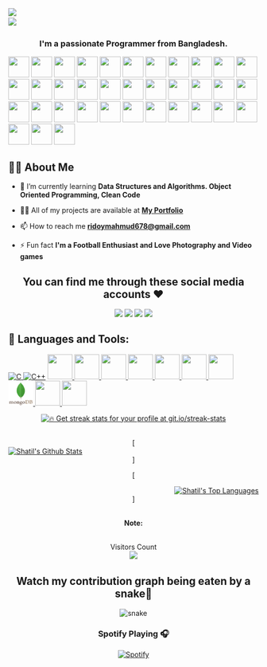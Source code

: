 <div style="margin-bottom:40;">
<img src="https://i.ibb.co/48Dp5pM/1654189081767bbbbbbbbbbbbbbbbbbb.jpg">
</div>
<img src="https://i.ibb.co/SXXjpL4/header.png">

<h3 align="center">I'm a passionate Programmer from Bangladesh.</h3>
<div>
    <img src="https://cultofthepartyparrot.com/parrots/hd/githubparrot.gif" width="42" height="42"/>
    <img src="https://cultofthepartyparrot.com/flags/hd/indiaparrot.gif" width="42" height="42"/>
    <img src="https://cultofthepartyparrot.com/parrots/asyncparrot.gif" width="42" height="42"/>
    <img src="https://cultofthepartyparrot.com/parrots/hd/githubparrot.gif" width="42" height="42"/>
    <img src="https://cultofthepartyparrot.com/flags/hd/indiaparrot.gif" width="42" height="42"/>
    <img src="https://cultofthepartyparrot.com/parrots/asyncparrot.gif" width="42" height="42"/>
    <img src="https://cultofthepartyparrot.com/parrots/hd/opensourceparrot.gif" width="42" height="42"/>
    <img src="https://cultofthepartyparrot.com/parrots/hd/dealwithitnowparrot.gif" width="42" height="42"/>
    <img src="https://cultofthepartyparrot.com/parrots/hd/githubparrot.gif" width="42" height="42"/>
    <img src="https://cultofthepartyparrot.com/flags/hd/indiaparrot.gif" width="42" height="42"/>
    <img src="https://cultofthepartyparrot.com/parrots/asyncparrot.gif" width="42" height="42"/>
    <img src="https://cultofthepartyparrot.com/parrots/hd/laptop_parrot.gif" width="42" height="42"/>
    <img src="https://cultofthepartyparrot.com/parrots/hd/spinningparrot.gif" width="42" height="42"/>
    <img src="https://cultofthepartyparrot.com/parrots/hd/levitationparrot.gif" width="42" height="42"/>
    <img src="https://cultofthepartyparrot.com/parrots/hd/meldparrot.gif" width="42" height="42"/>
    <img src="https://cultofthepartyparrot.com/parrots/slomoparrot.gif" width="42" height="42"/>
    <img src="https://cultofthepartyparrot.com/parrots/hd/moonwalkingparrot.gif" width="42" height="42"/>
    <img src="https://cultofthepartyparrot.com/parrots/hd/stableparrot.gif" width="42" height="42"/>
    <img src="https://cultofthepartyparrot.com/parrots/hd/scienceparrot.gif" width="42" height="42"/>
    <img src="https://cultofthepartyparrot.com/parrots/hd/pirateparrot.gif" width="42" height="42"/>
    <img src="https://cultofthepartyparrot.com/parrots/hd/footballparrot.gif" width="42" height="42"/>
    <img src="https://cultofthepartyparrot.com/parrots/hd/hypnoparrotdark.gif" width="42" height="42"/>
    <img src="https://cultofthepartyparrot.com/parrots/hd/mustacheparrot.gif" width="42" height="42"/>
     <img src="https://cultofthepartyparrot.com/parrots/asyncparrot.gif" width="42" height="42"/>
    <img src="https://cultofthepartyparrot.com/parrots/hd/laptop_parrot.gif" width="42" height="42"/>
    <img src="https://cultofthepartyparrot.com/parrots/asyncparrot.gif" width="42" height="42"/>
    <img src="https://cultofthepartyparrot.com/parrots/hd/githubparrot.gif" width="42" height="42"/>
    <img src="https://cultofthepartyparrot.com/flags/hd/indiaparrot.gif" width="42" height="42"/>
    <img src="https://cultofthepartyparrot.com/parrots/hd/pirateparrot.gif" width="42" height="42"/>
    <img src="https://cultofthepartyparrot.com/parrots/hd/footballparrot.gif" width="42" height="42"/>
     <img src="https://cultofthepartyparrot.com/parrots/hd/githubparrot.gif" width="42" height="42"/>
    <img src="https://cultofthepartyparrot.com/flags/hd/indiaparrot.gif" width="42" height="42"/>
     <img src="https://cultofthepartyparrot.com/parrots/hd/githubparrot.gif" width="42" height="42"/>
    <img src="https://cultofthepartyparrot.com/flags/hd/indiaparrot.gif" width="42" height="42"/>
     <img src="https://cultofthepartyparrot.com/parrots/hd/hypnoparrotdark.gif" width="42" height="42"/>
      <img src="https://cultofthepartyparrot.com/parrots/hd/meldparrot.gif" width="42" height="42"/>
</div>


## 🙋‍♂️ About Me


- 🌱 I’m currently learning **Data Structures and Algorithms. Object Oriented Programming, Clean Code**

<!-- - 👯 I’m looking to collaborate on **OpenSource Projects** -->

- 👨‍💻 All of my projects are available at **[My Portfolio](https://ridoy-mahmud.github.io/JsPortfolio/)**

- 📫 How to reach me **ridoymahmud678@gmail.com**

- ⚡ Fun fact **I'm a Football Enthusiast and Love Photography and  Video games**

<div align="center">

 ## You can find me through these social media accounts ❤️ 

[<img src="https://img.shields.io/badge/linkedin-%242077B5.svg?&style=for-the-badge&logo=linkedin&logoColor=white">](https://www.linkedin.com/in/ridoymahmud/)
[<img src="https://img.shields.io/badge/instagram-%23E4405F.svg?&style=for-the-badge&logo=instagram&logoColor=white">](https://www.instagram.com/ridoy._.mahmud/)
[<img src="https://img.shields.io/badge/facebook-%231877F2.svg?&style=for-the-badge&logo=facebook&logoColor=white">](https://www.facebook.com/mahamudulhasan.ridoy.7/)
[<img src="https://img.shields.io/badge/Portfolio-%24200000.svg?&style=for-the-badge">](https://ridoy-mahmud.github.io/JsPortfolio/)


</div>

## 🚀 Languages and Tools:

<p align="left"> 
<a href="https://devdocs.io/c/" target="_blank"> <img src="https://img.icons8.com/dusk/2x/c.png" alt="C" width="50" height="50"/> <a href="https://devdocs.io/cpp/" target="_blank"> <img src="https://img.icons8.com/officel/2x/c-plus-plus.png" alt="C++" width="50" height="50"/></a>
    <a href="https://developer.mozilla.org/en-US/docs/Web/JavaScript" target="_blank"> <img  width="50" height="50" src="https://img.icons8.com/color/48/000000/javascript.png"/> </a> 
    <a href="https://reactjs.org/" target="_blank"> <img  width="50" height="50" src="https://img.icons8.com/color/48/000000/react-native.png"/> </a>
    <a href="https://www.w3.org/html/" target="_blank"> <img  width="50" height="50" src="https://img.icons8.com/color/48/000000/html-5.png"/> </a> 
    <a href="https://www.w3schools.com/css/" target="_blank"> <img  width="50" height="50" src="https://img.icons8.com/color/48/000000/css3.png"/> </a> 
    <a href="https://getbootstrap.com" target="_blank"> <img  width="50" height="50" src="https://img.icons8.com/color/48/000000/bootstrap.png"/> </a> 
    <a href="https://www.python.org" target="_blank"> <img  width="50" height="50" src="https://img.icons8.com/color/48/000000/python.png"/> </a> 
    <a style="padding-right:8px;" href="https://nodejs.org" target="_blank"> <img  width="50" height="50" src="https://img.icons8.com/color/48/000000/nodejs.png"/> </a> 
    <a href="https://www.mongodb.com/" target="_blank"> <img  src="https://raw.githubusercontent.com/devicons/devicon/master/icons/mongodb/mongodb-original-wordmark.svg" alt="mongodb" width="50" height="48"/> </a> 
    <a href="https://firebase.google.com/" target="_blank"> <img  width="50" height="50" src="https://img.icons8.com/color/48/000000/firebase.png"/> </a>   
    <a href="https://git-scm.com/" target="_blank"> <img  width="50" height="50" src="https://img.icons8.com/color/48/000000/git.png"/> </a> 
</p>

<div align="center">

<p align="center">
    <a href="https://github.com/ridoy-mahmud/github-readme-streak-stats">
        <img title="🔥 Get streak stats for your profile at git.io/streak-stats" src="https://github-readme-streak-stats.herokuapp.com/?user=ridoy-mahmud&theme=black-ice&hide_border=true&stroke=0000&background=060A0CD0"/>
    </a>
</p>

<!-- ## 📊 My Github Stats --> 

<div align="center">

  <br/>
[<div align="left"><a href="https://github.com/ridoy-mahmud/github-readme-stats"><img alt="Shatil's Github Stats" src="https://github-readme-stats.vercel.app/api?username=ridoy-mahmud&show_icons=true&count_private=true&theme=react&hide_border=true&bg_color=0D1117" /></a></div>]

 [<div align="right"><a href="https://github.com/ridoy-mahmud/github-readme-stats"><img alt="Shatil's Top Languages" src="https://github-readme-stats.vercel.app/api/top-langs/?username=ridoy-mahmud&langs_count=8&count_private=true&layout=compact&theme=react&hide_border=true&bg_color=0D1117" /></a></div>]

</div>
  <br/>
  <b>Note:</b> 
 <div align="center">


<!-- 
<div align="center">
     
![𝚐𝚒𝚝𝚑𝚞𝚋 𝚐𝚛𝚊𝚙𝚑](https://activity-graph.herokuapp.com/graph?username=ridoy-mahmud&theme=react-dark&hide_border=true&area=true)
</div> -->

<br/>
<p align="center"> 
  Visitors Count<br>
  <img src="https://profile-counter.glitch.me/pratik-kale20/count.svg" />
</p> 
     
 ## Watch my contribution graph being eaten by a snake🐍

<p align="center">
  <img src="https://github.com/sourabmaity/sourabmaity/blob/output/github-contribution-grid-snake.svg" alt="snake"></center>
</p>  
    
    

 ### Spotify Playing 🎧

[![Spotify](https://novatorem.bgstatic.vercel.app/api/spotify)](https://open.spotify.com/track/6RUKPb4LETWmmr3iAEQktW?si=c3ae75b279aa42a1)  
    
